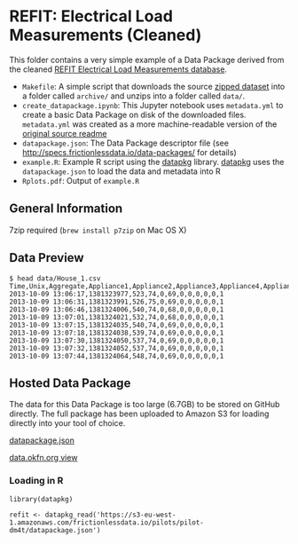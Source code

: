# REFIT: Electrical Load Measurements (Cleaned)

This folder contains a very simple example of a Data Package derived from the cleaned [REFIT Electrical Load Measurements database](https://pure.strath.ac.uk/portal/en/datasets/refit-electrical-load-measurements-cleaned(9ab14b0e-19ac-4279-938f-27f643078cec.html)).

- `Makefile`: A simple script that downloads the source [zipped dataset](https://pure.strath.ac.uk/portal/files/52873459/Processed_Data_CSV.7z) into a folder called `archive/` and unzips into a folder called `data/`.
- `create_datapackage.ipynb`: This Jupyter notebook uses `metadata.yml` to create a basic Data Package on disk of the downloaded files.  `metadata.yml` was created as a more machine-readable version of the [original source readme](https://pure.strath.ac.uk/portal/files/52873458/REFIT_Readme.txt)
- `datapackage.json`: The Data Package descriptor file (see <http://specs.frictionlessdata.io/data-packages/> for details)
- `example.R`: Example R script using the [datapkg](https://github.com/ropenscilabs/datapkg) library.  [datapkg](https://github.com/ropenscilabs/datapkg) uses the `datapackage.json` to load the data and metadata into R
- `Rplots.pdf`: Output of `example.R`

## General Information

7zip required (`brew install p7zip` on Mac OS X)

## Data Preview

```
$ head data/House_1.csv
Time,Unix,Aggregate,Appliance1,Appliance2,Appliance3,Appliance4,Appliance5,Appliance6,Appliance7,Appliance8,Appliance9
2013-10-09 13:06:17,1381323977,523,74,0,69,0,0,0,0,0,1
2013-10-09 13:06:31,1381323991,526,75,0,69,0,0,0,0,0,1
2013-10-09 13:06:46,1381324006,540,74,0,68,0,0,0,0,0,1
2013-10-09 13:07:01,1381324021,532,74,0,68,0,0,0,0,0,1
2013-10-09 13:07:15,1381324035,540,74,0,69,0,0,0,0,0,1
2013-10-09 13:07:18,1381324038,539,74,0,69,0,0,0,0,0,1
2013-10-09 13:07:30,1381324050,537,74,0,69,0,0,0,0,0,1
2013-10-09 13:07:32,1381324052,537,74,0,69,0,0,0,0,0,1
2013-10-09 13:07:44,1381324064,548,74,0,69,0,0,0,0,0,1
```

## Hosted Data Package

The data for this Data Package is too large (6.7GB) to be stored on
GitHub directly.  The full package has been uploaded to Amazon S3 for
loading directly into your tool of choice.

[datapackage.json](https://s3-eu-west-1.amazonaws.com/frictionlessdata.io/pilots/pilot-dm4t/datapackage.json)

[data.okfn.org view](http://data.okfn.org/tools/view?url=https%3A%2F%2Fs3-eu-west-1.amazonaws.com%2Ffrictionlessdata.io%2Fpilots%2Fpilot-dm4t%2Fdatapackage.json)

### Loading in R

```
library(datapkg)

refit <- datapkg_read('https://s3-eu-west-1.amazonaws.com/frictionlessdata.io/pilots/pilot-dm4t/datapackage.json')
```

